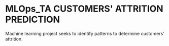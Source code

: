 # MLOps_TA CUSTOMERS' ATTRITION PREDICTION

Machine learning project seeks to identify patterns to determine customers' attrition.
